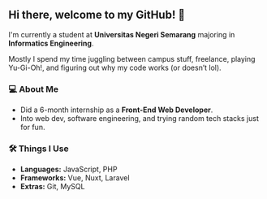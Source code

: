 ## Hi there, welcome to my GitHub! 👋

I'm currently a student at **Universitas Negeri Semarang** majoring in **Informatics Engineering**.

Mostly I spend my time juggling between campus stuff, freelance, playing Yu-Gi-Oh!, and figuring out why my code works (or doesn’t lol).

### 💻 About Me
- Did a 6-month internship as a **Front-End Web Developer**.
- Into web dev, software engineering, and trying random tech stacks just for fun.

### 🛠️ Things I Use
- **Languages:** JavaScript, PHP
- **Frameworks:** Vue, Nuxt, Laravel
- **Extras:** Git, MySQL  
